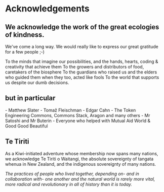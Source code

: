 # Acknowledgements

<h2>We acknowledge the work of the great ecologies of kindness.</h2>
We've come a long way. We would really like to express our great gratitude for a few people ;-)

To the minds that imagine our possibilities, and the hands, hearts, coding & creativity that achieve them
To the growers and distributors of food, caretakers of the biosphere
To the guardians who raised us and the elders who guided them when they too, acted like fools
To the world that supports us despite our dumb decisions.

<h2>but in particular</h2>
- Matthew Slater
- Tomaž Fleischman
- Edgar Cahn
- The Token Engineering Commons, Commons Stack, Aragon and many others
- Mr Satoshi and Mr Buterin
- Everyone who helped with Mutual Aid World & Good Good Beautiful

<h2>Te Tiriti</h2>
As a Kiwi-initiated adventure whose membership now spans many nations, we acknowledge Te Tiriti o Waitangi, the absolute sovereignty of tangata whenua in New Zealand, and the indigenous sovereignty of many nations.

<em>The practices of people who lived together, <i>depending on- </i>and <i>in collaboration with- </i>one another and the natural world is rarely more vital, more radical and revolutionary in <i>all of history</i> than it is today.</em>